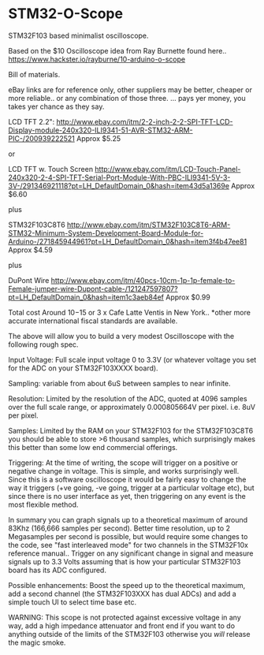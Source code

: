# STM32-O-Scope
STM32F103 based minimalist oscilloscope. 

Based on the $10 Oscilloscope idea from Ray Burnette found here.. https://www.hackster.io/rayburne/10-arduino-o-scope

Bill of materials.
  
  eBay links are for reference only, other suppliers may be better, cheaper or more reliable.. or any combination of those three.
  ... pays yer money, you takes yer chance as they say. 
  
  LCD TFT 2.2":  http://www.ebay.com/itm/2-2-inch-2-2-SPI-TFT-LCD-Display-module-240x320-ILI9341-51-AVR-STM32-ARM-PIC-/200939222521    Approx $5.25

   or

  LCD TFT w. Touch Screen http://www.ebay.com/itm/LCD-Touch-Panel-240x320-2-4-SPI-TFT-Serial-Port-Module-With-PBC-ILI9341-5V-3-3V-/291346921118?pt=LH_DefaultDomain_0&hash=item43d5a1369e Approx $6.60

   plus

  STM32F103C8T6 http://www.ebay.com/itm/STM32F103C8T6-ARM-STM32-Minimum-System-Development-Board-Module-for-Arduino-/271845944961?pt=LH_DefaultDomain_0&hash=item3f4b47ee81 Approx $4.59

   plus 

  DuPont Wire http://www.ebay.com/itm/40pcs-10cm-1p-1p-female-to-Female-jumper-wire-Dupont-cable-/121247597807?pt=LH_DefaultDomain_0&hash=item1c3aeb84ef Approx $0.99
  
  Total cost Around $10-$15 or 3 x Cafe Latte Ventis in New York.. *other more accurate international fiscal standards are available.

The above will allow you to build a very modest Oscilloscope with the following rough spec. 

Input Voltage: Full scale input voltage 0 to 3.3V (or whatever voltage you set for the ADC on your STM32F103XXXX board). 

Sampling: variable from about 6uS between samples to near infinite. 

Resolution: Limited by the resolution of the ADC, quoted at 4096 samples over the full scale range, or approximately 0.000805664V per pixel. i.e. 8uV per pixel. 

Samples: Limited by the RAM on your STM32F103 for the STM32F103C8T6 you should be able to store >6 thousand samples, which surprisingly makes this better than some low end commercial offerings. 

Triggering: At the time of writing, the scope will trigger on a positive or negative change in voltage. This is simple, and works surprisingly well. 
Since this is a software oscilloscope it would be fairly easy to change the way it triggers (+ve going, -ve going, trigger at a particular voltage etc), but since there is no user interface as yet, then triggering on any event is the most flexible method. 

In summary you can graph signals up to a theoretical maximum of around 83Khz (166,666 samples per second). Better time resolution, up to 2 Megasamples per second is possible, but would require some changes to the code, see "fast interleaved mode" for two channels in the STM32F10x reference manual.. Trigger on any significant change in signal and measure signals up to 3.3 Volts assuming that is how your particular STM32F103 board has its ADC configured. 

Possible enhancements: Boost the speed up to the theoretical maximum, add a second channel (the STM32F103XXX has dual ADCs) and add a simple touch UI to select time base etc. 

WARNING: This scope is not protected against excessive voltage in any way, add a high impedance attenuator and front end if you want to do anything outside of the limits of the STM32F103 otherwise you *will* release the magic smoke. 

